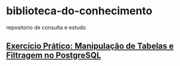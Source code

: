 # biblioteca-do-conhecimento
repositorio de consulta e estudo 

## [Exercício Prático: Manipulação de Tabelas e Filtragem no PostgreSQL](exercicio-pratico-postgres-sql.md)
